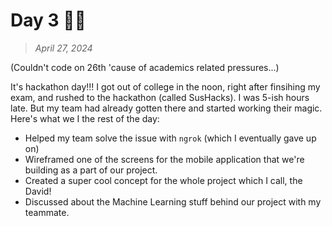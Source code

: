 # Day 3 👨‍💻

> *April 27, 2024*

(Couldn't code on 26th 'cause of academics related pressures...)

It's hackathon day!!! I got out of college in the noon, right after finsihing my exam, and rushed to the hackathon (called SusHacks). I was 5-ish hours late. But my team had already gotten there and started working their magic. Here's what we I the rest of the day:

- Helped my team solve the issue with `ngrok` (which I eventually gave up on)
- Wireframed one of the screens for the mobile application that we're building as a part of our project.
- Created a super cool concept for the whole project which I call, the David!
- Discussed about the Machine Learning stuff behind our project with my teammate.